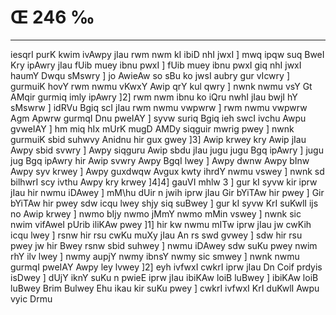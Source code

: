 # Œ 246 ‰
---
iesqrI purK kwim ivAwpy jIau rwm nwm kI ibiD nhI jwxI ] mwq ipqw
suq BweI Kry ipAwry jIau fUib muey ibnu pwxI ] fUib muey ibnu pwxI giq
nhI jwxI haumY Dwqu sMswry ] jo AwieAw so sBu ko jwsI aubry gur vIcwry ]
gurmuiK hovY rwm nwmu vKwxY Awip qrY kul qwry ] nwnk nwmu vsY Gt AMqir
gurmiq imly ipAwry ]2] rwm nwm ibnu ko iQru nwhI jIau bwjI hY sMswrw ]
idRVu Bgiq scI jIau rwm nwmu vwpwrw ] rwm nwmu vwpwrw Agm Apwrw
gurmqI Dnu pweIAY ] syvw suriq Bgiq ieh swcI ivchu Awpu gvweIAY ]
hm miq hIx mUrK mugD AMDy siqguir mwrig pwey ] nwnk gurmuiK sbid
suhwvy Anidnu hir gux gwey ]3] Awip krwey kry Awip jIau Awpy sbid
svwry ] Awpy siqguru Awip sbdu jIau jugu jugu Bgq ipAwry ] jugu jug
Bgq ipAwry hir Awip svwry Awpy BgqI lwey ] Awpy dwnw Awpy bInw Awpy
syv krwey ] Awpy guxdwqw Avgux kwty ihrdY nwmu vswey ] nwnk sd
bilhwrI scy ivthu Awpy kry krwey ]4]4] gauVI mhlw 3 ] gur kI syvw
kir iprw jIau hir nwmu iDAwey ] mM\hu dUir n jwih iprw jIau Gir bYiTAw
hir pwey ] Gir bYiTAw hir pwey sdw icqu lwey shjy siq suBwey ] gur kI
syvw KrI suKwlI ijs no Awip krwey ] nwmo bIjy nwmo jMmY nwmo mMin vswey ]
nwnk sic nwim vifAweI pUrib iliKAw pwey ]1] hir kw nwmu mITw iprw
jIau jw cwKih icqu lwey ] rsnw hir rsu cwKu muXy jIau An rs swd gvwey
] sdw hir rsu pwey jw hir Bwey rsnw sbid suhwey ] nwmu iDAwey sdw suKu
pwey nwim rhY ilv lwey ] nwmy aupjY nwmy ibnsY nwmy sic smwey ] nwnk
nwmu gurmqI pweIAY Awpy ley lvwey ]2] eyh ivfwxI cwkrI iprw jIau Dn
Coif prdyis isDwey ] dUjY iknY suKu n pwieE iprw jIau ibiKAw loiB luBwey
] ibiKAw loiB luBwey Brim Bulwey Ehu ikau kir suKu pwey ] cwkrI ivfwxI
KrI duKwlI Awpu vyic Drmu
####
